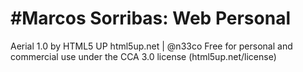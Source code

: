 #Marcos Sorribas: Web Personal
===

Aerial 1.0 by HTML5 UP
html5up.net | @n33co
Free for personal and commercial use under the CCA 3.0 license (html5up.net/license)


